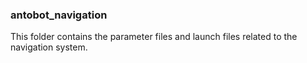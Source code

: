 ### antobot_navigation
This folder contains the parameter files and launch files related to the navigation system.
